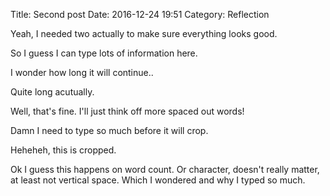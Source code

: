 Title: Second post
Date: 2016-12-24 19:51
Category: Reflection

Yeah, I needed two actually to make sure everything looks good.

So I guess I can type lots of information here.

I wonder how long it will continue..

Quite long acutually.

Well, that's fine. I'll just think off more spaced out words!

Damn I need to type so much before it will crop.

Heheheh, this is cropped.

Ok I guess this happens on word count. Or character, doesn't really matter, 
at least not vertical space. Which I wondered and why I typed so much.

